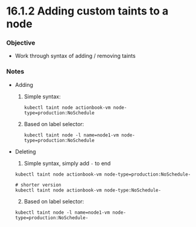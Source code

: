 # 16.1.2 Adding custom taints to a node

### Objective

- Work through syntax of adding / removing taints

### Notes

- Adding
  
  1. Simple syntax:
     
     ```
     kubectl taint node actionbook-vm node-type=production:NoSchedule
     ```
  
  2. Based on label selector:
     
     ```
     kubectl taint node -l name=node1-vm node-type=production:NoSchedule
     ```

- Deleting

  1. Simple syntax, simply add `-` to end

    ```
    kubectl taint node actionbook-vm node-type=production:NoSchedule-

    # shorter version
    kubectl taint node actionbook-vm node-type:NoSchedule-
    ```

  2. Based on label selector:

    ```
    kubectl taint node -l name=node1-vm node-type=production:NoSchedule-
    ```




